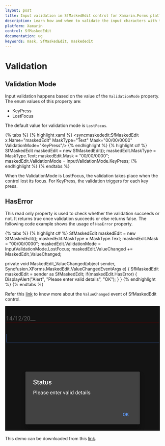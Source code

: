 ```yaml
---
layout: post
title: Input validation in SfMaskedEdit control for Xamarin.Forms platform
description: Learn how and when to validate the input characters with the given Mask of SfMaskedEdit control.
platform: Xamarin
control: SfMaskedEdit
documentation: ug 
keywords: mask, SfMaskedEdit, maskededit
---
```

# Validation

## Validation Mode

Input validation happens based on the value of the `ValidationMode` property. The enum values of this property are:

* KeyPress
* LostFocus

The default value for validation mode is `LostFocus`.

{% tabs %}
{% highlight xaml %}
<syncmaskededit:SfMaskedEdit x:Name="maskedEdit" MaskType="Text" Mask="00/00/0000" ValidationMode="KeyPress"/>
{% endhighlight %}
{% highlight c# %}
SfMaskedEdit maskedEdit = new SfMaskedEdit();
maskedEdit.MaskType = MaskType.Text;
maskedEdit.Mask = "00/00/0000";
maskedEdit.ValidationMode = InputValidationMode.KeyPress;
{% endhighlight %}
{% endtabs %}

When the ValidationMode is LostFocus, the validation takes place when the control lost its focus. For KeyPress, the validation triggers for each key press.

## HasError

This read only property is used to check whether the validation succeeds or not. It returns true once validation succeeds or else returns false. The following code example shows the usage of `HasError` property.

{% tabs %}
{% highlight c# %}
SfMaskedEdit maskedEdit = new SfMaskedEdit();
maskedEdit.MaskType = MaskType.Text;
maskedEdit.Mask = "00/00/0000";
maskedEdit.ValidationMode = InputValidationMode.LostFocus;
maskedEdit.ValueChanged += MaskedEdit_ValueChanged;


private void MaskedEdit_ValueChanged(object sender, Syncfusion.XForms.MaskedEdit.ValueChangedEventArgs e)
{
    SfMaskedEdit maskedEdit = sender as SfMaskedEdit;
    if(maskedEdit.HasError)
    {
        DisplayAlert("Alert", "Please enter valid details", "OK");
    }
}
{% endhighlight %}
{% endtabs %}


Refer this [link](events.html#valuechanged-event) to know more about the `ValueChanged` event of SfMaskedEdit control.

![](SfMaskedEditImages/Validation.png)

This demo can be downloaded from this [link](http://files2.syncfusion.com/Xamarin.Forms/Samples/MaskedEdit_Validation.zip).
